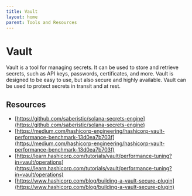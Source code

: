 ```yaml
---
title: Vault
layout: home
parent: Tools and Resources
---
```


# Vault
Vault is a tool for managing secrets. It can be used to store and retrieve secrets, such as API keys, passwords, certificates, and more. Vault is designed to be easy to use, but also secure and highly available. Vault can be used to protect secrets in transit and at rest.

## Resources 
- [https://github.com/saberistic/solana-secrets-engine](https://github.com/saberistic/solana-secrets-engine)
- [https://medium.com/hashicorp-engineering/hashicorp-vault-performance-benchmark-13d0ea7b703f](https://medium.com/hashicorp-engineering/hashicorp-vault-performance-benchmark-13d0ea7b703f)
- [https://learn.hashicorp.com/tutorials/vault/performance-tuning?in=vault/operations](https://learn.hashicorp.com/tutorials/vault/performance-tuning?in=vault/operations)
- [https://www.hashicorp.com/blog/building-a-vault-secure-plugin](https://www.hashicorp.com/blog/building-a-vault-secure-plugin)
